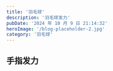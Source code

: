 ```yaml
---
title: '羽毛球'
description: '羽毛球发力'
pubDate: '2024 年 10 月 9 日 21:14:32'
heroImage: '/blog-placeholder-2.jpg'
category: '羽毛球'
---
```


## 手指发力